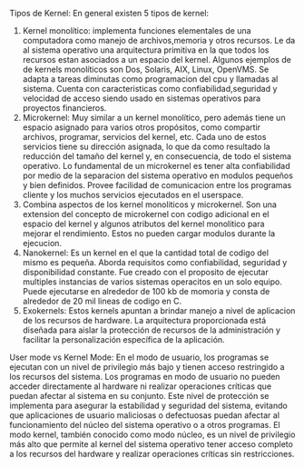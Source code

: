 Tipos de Kernel:
En general existen 5 tipos de kernel:
1. Kernel monolítico: implementa funciones elementales de una computadora como manejo de archivos,memoria y otros recursos. Le da al sistema operativo una arquitectura primitiva en la que todos los recursos estan asociados a un espacio del kernel. Algunos ejemplos de de kernels monolíticos son Dos, Solaris, AIX, Linux, OpenVMS. Se adapta a tareas diminutas como programacion del cpu y llamadas al sistema. Cuenta con caracteristicas como confiabilidad,seguridad y velocidad de acceso siendo usado en sistemas operativos para proyectos financieros.
2. Microkernel: Muy similar a un kernel monolítico, pero además tiene un espacio asignado para varios otros propósitos, como compartir archivos, programar, servicios del kernel, etc. Cada uno de estos servicios tiene su dirección asignada, lo que da como resultado la reducción del tamaño del kernel y, en consecuencia, de todo el sistema operativo. Lo fundamental de un microkernel es tener alta confiabilidad por medio de la separacion del sistema operativo en modulos pequeños y bien definidos. Provee facilidad de comunicacion entre los programas cliente y los muchos servicios ejecutados en el userspace.
3. Combina aspectos de los kernel monoliticos y microkernel. Son una extension del concepto de microkernel con codigo adicional en el espacio del kernel y algunos atributos del kernel monolitico para mejorar el rendimiento. Estos no pueden cargar modulos durante la ejecucion. 
4. Nanokernel: Es un kernel en el que la cantidad total de codigo del mismo es pequeña. Aborda requisitos como confiabilidad, seguridad y disponibilidad constante. Fue creado con el proposito de ejecutar multiples instancias de varios sistemas operacitos en un solo equipo. Puede ejecutarse en alrededor de 100 kb de momoria y consta de alrededor de 20 mil lineas de codigo en C.
5. Exokernels: Estos kernels apuntan a brindar  manejo a nivel de aplicacion de los recursos de hardware. La arquitectura proporcionada está diseñada para aislar la protección de recursos de la administración y facilitar la personalización específica de la aplicación. 

User mode vs Kernel Mode:
En el modo de usuario, los programas se ejecutan con un nivel de privilegio más bajo y tienen acceso restringido a los recursos del sistema. Los programas en modo de usuario no pueden acceder directamente al hardware ni realizar operaciones críticas que puedan afectar al sistema en su conjunto. Este nivel de protección se implementa para asegurar la estabilidad y seguridad del sistema, evitando que aplicaciones de usuario maliciosas o defectuosas puedan afectar al funcionamiento del núcleo del sistema operativo o a otros programas.
El modo kernel, también conocido como modo núcleo, es un nivel de privilegio más alto que permite al kernel del sistema operativo tener acceso completo a los recursos del hardware y realizar operaciones críticas sin restricciones. 

